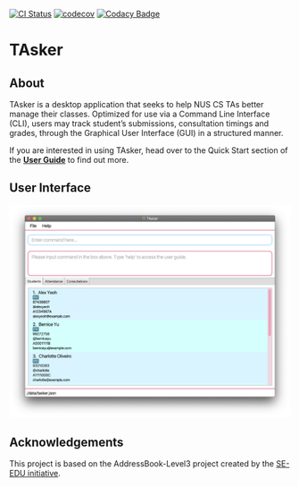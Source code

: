 [![CI Status](https://github.com/AY2021S1-CS2103T-F11-1/tp/workflows/Java%20CI/badge.svg)](https://github.com/AY2021S1-CS2103T-F11-1/tp/actions)
[![codecov](https://codecov.io/gh/AY2021S1-CS2103T-F11-1/tp/branch/master/graph/badge.svg)](https://codecov.io/gh/AY2021S1-CS2103T-F11-1/tp)
[![Codacy Badge](https://app.codacy.com/project/badge/Grade/1e0606fe52f544aba04b1c6bb92b2f5f)](https://www.codacy.com/gh/AY2021S1-CS2103T-F11-1/tp/dashboard?utm_source=github.com&amp;utm_medium=referral&amp;utm_content=AY2021S1-CS2103T-F11-1/tp&amp;utm_campaign=Badge_Grade)

# TAsker

## About

TAsker is a desktop application that seeks to help NUS CS TAs better manage their classes. Optimized for use via a
Command Line Interface (CLI), users may track student’s submissions, consultation timings and grades, through the
Graphical User Interface (GUI) in a structured manner.

If you are interested in using TAsker, head over to the Quick Start section of the **[User Guide](https://github.com/AY2021S1-CS2103T-F11-1/tp/blob/master/docs/UserGuide.md)** to find out more.

## User Interface

![Ui](docs/images/Ui.png)

## Acknowledgements

This project is based on the AddressBook-Level3 project created by the [SE-EDU initiative](https://se-education.org).
